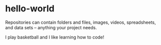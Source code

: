 # hello-world
Repositories can contain folders and files, images, videos, spreadsheets, and data sets – anything your project needs.

I play basketball and I like learning how to code!
